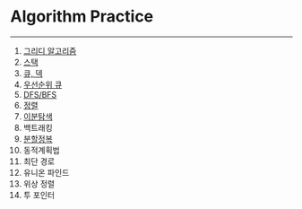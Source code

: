 # Algorithm Practice
---
1. [그리디 알고리즘](/BOJ/greedy)
2. [스택](/BOJ/stack)
3. [큐, 덱](/BOJ/queue)
4. [우선순위 큐](/BOJ/priority-queue)
5. [DFS/BFS](/BOJ/dfs)
6. [정렬](/BOJ/Sorting)
7. [이분탐색](/BOJ/binary_search)
8. 백트래킹
9. [분할정복](/BOJ/divide_and_conquer)
10. 동적계획법
11. 최단 경로
12. 유니온 파인드
13. 위상 정렬
14. 투 포인터 